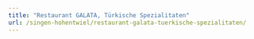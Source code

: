 ```yaml
---
title: "Restaurant GALATA, Türkische Spezialitaten"
url: /singen-hohentwiel/restaurant-galata-tuerkische-spezialitaten/
---
```

